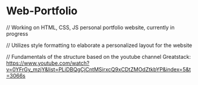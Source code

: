 # Web-Portfolio
// Working on HTML, CSS, JS personal portfolio website, currently in progress

// Utilizes style formatting to elaborate a personalized layout for the website

// Fundamentals of the structure based on the youtube channel Greatstack: https://www.youtube.com/watch?v=0YFrGy_mzjY&list=PLiDBQgCjCntMSirxcQ9xCDtZMOdZtkbYP&index=5&t=3066s
